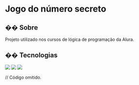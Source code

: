 <h1>Jogo do número secreto</h1>

<h2>�� Sobre</h2>
<p>Projeto utilizado nos cursos de lógica de programação da Alura.</p>

## �� Tecnologias
<div>
  <img src="https://img.shields.io/badge/HTML-239120?style=for-the-badge&logo=html5&logoColor=white">
  <img src="https://img.shields.io/badge/CSS-239120?&style=for-the-badge&logo=css3&logoColor=white">
  <img src="https://img.shields.io/badge/JavaScript-F7DF1E?style=for-the-badge&logo=javascript&logoColor=black">
</div>

// Código omitido. 
